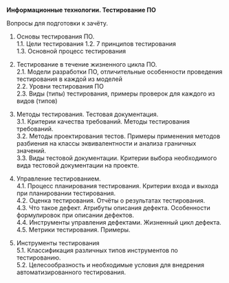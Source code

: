 **Информационные технологии. Тестирование ПО**

Вопросы для подготовки к зачёту.

1. Основы тестирования ПО.    
1.1. Цели тестирования
1.2. 7 принципов тестирования  
1.3. Основной процесс тестирования

2. Тестирование в течение жизненного цикла ПО.  
2.1. Модели разработки ПО, отличительные особенности проведения тестирования в каждой из моделей  
2.2. Уровни тестирования ПО  
2.3. Виды (типы) тестирования, примеры проверок для каждого из видов (типов)  

3. Методы тестирования. Тестовая документация.    
3.1. Критерии качества требований. Методы тестирования требований.  
3.2. Методы проектирования тестов. Примеры применения методов разбиения на классы эквивалентности и анализа граничных значений.  
3.3. Виды тестовой документации. Критерии выбора необходимого вида тестовой документации на проекте.  

4. Управление тестированием.  
4.1. Процесс планирования тестирования. Критерии входа и выхода при планировании тестирования.  
4.2. Оценка тестирования. Отчёты о результатах тестирования.  
4.3. Что такое дефект. Атрибуты описания дефекта. Особенности формулировок при описании дефектов.  
4.4. Инструменты управления дефектами. Жизненный цикл дефекта.  
4.5. Метрики тестирования. Примеры.

5. Инструменты тестирования  
5.1. Классификация различных типов инструментов по тестированию.   
5.2. Целесообразность и необходимые условия для внедрения автоматизированного тестирования.   
